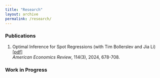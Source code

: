 ```yaml
---
title: "Research"
layout: archive
permalink: /research/
---
```


  
 
 
### Publications

1. Optimal Inference for Spot Regressions (with Tim Bollerslev and Jia Li)[[pdf]](https://www.aeaweb.org/articles?id=10.1257/aer.20221338) <br>
   <span style="font-weight: 400; font-style: italic;">American Economics Review</span>, 114(3), 2024, 678-708.


 
### Work in Progress
